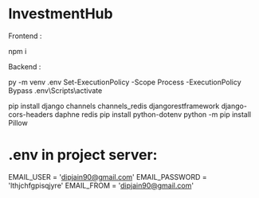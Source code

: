 # InvestmentHub

Frontend :

npm i


Backend :

py -m venv .env
Set-ExecutionPolicy -Scope Process -ExecutionPolicy Bypass 
.env\Scripts\activate

pip install django channels channels_redis djangorestframework django-cors-headers daphne redis
pip install python-dotenv
python -m pip install Pillow

# .env in project server:

EMAIL_USER = 'dipjain90@gmail.com'
EMAIL_PASSWORD = 'lthjchfgpisqjyre'
EMAIL_FROM = 'dipjain90@gmail.com'

